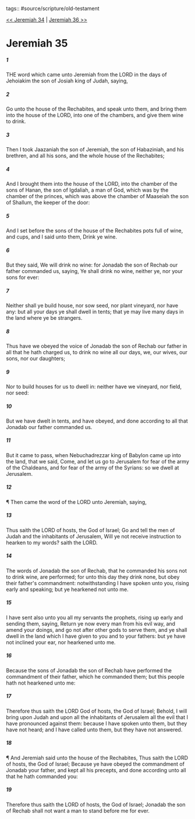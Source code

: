 tags:: #source/scripture/old-testament

[<< Jeremiah 34](source/scripture/old-testament/24_Jeremiah/Jeremiah_34.md) | [Jeremiah 36 >>](source/scripture/old-testament/24_Jeremiah/Jeremiah_36.md)

# Jeremiah 35

##### 1

THE word which came unto Jeremiah from the LORD in the days of Jehoiakim the son of Josiah king of Judah, saying,

##### 2

Go unto the house of the Rechabites, and speak unto them, and bring them into the house of the LORD, into one of the chambers, and give them wine to drink.

##### 3

Then I took Jaazaniah the son of Jeremiah, the son of Habaziniah, and his brethren, and all his sons, and the whole house of the Rechabites;

##### 4

And I brought them into the house of the LORD, into the chamber of the sons of Hanan, the son of Igdaliah, a man of God, which was by the chamber of the princes, which was above the chamber of Maaseiah the son of Shallum, the keeper of the door:

##### 5

And I set before the sons of the house of the Rechabites pots full of wine, and cups, and I said unto them, Drink ye wine.

##### 6

But they said, We will drink no wine: for Jonadab the son of Rechab our father commanded us, saying, Ye shall drink no wine, neither ye, nor your sons for ever:

##### 7

Neither shall ye build house, nor sow seed, nor plant vineyard, nor have any: but all your days ye shall dwell in tents; that ye may live many days in the land where ye be strangers.

##### 8

Thus have we obeyed the voice of Jonadab the son of Rechab our father in all that he hath charged us, to drink no wine all our days, we, our wives, our sons, nor our daughters;

##### 9

Nor to build houses for us to dwell in: neither have we vineyard, nor field, nor seed:

##### 10

But we have dwelt in tents, and have obeyed, and done according to all that Jonadab our father commanded us.

##### 11

But it came to pass, when Nebuchadrezzar king of Babylon came up into the land, that we said, Come, and let us go to Jerusalem for fear of the army of the Chaldeans, and for fear of the army of the Syrians: so we dwell at Jerusalem.

##### 12

¶ Then came the word of the LORD unto Jeremiah, saying,

##### 13

Thus saith the LORD of hosts, the God of Israel; Go and tell the men of Judah and the inhabitants of Jerusalem, Will ye not receive instruction to hearken to my words? saith the LORD.

##### 14

The words of Jonadab the son of Rechab, that he commanded his sons not to drink wine, are performed; for unto this day they drink none, but obey their father's commandment: notwithstanding I have spoken unto you, rising early and speaking; but ye hearkened not unto me.

##### 15

I have sent also unto you all my servants the prophets, rising up early and sending them, saying, Return ye now every man from his evil way, and amend your doings, and go not after other gods to serve them, and ye shall dwell in the land which I have given to you and to your fathers: but ye have not inclined your ear, nor hearkened unto me.

##### 16

Because the sons of Jonadab the son of Rechab have performed the commandment of their father, which he commanded them; but this people hath not hearkened unto me:

##### 17

Therefore thus saith the LORD God of hosts, the God of Israel; Behold, I will bring upon Judah and upon all the inhabitants of Jerusalem all the evil that I have pronounced against them: because I have spoken unto them, but they have not heard; and I have called unto them, but they have not answered.

##### 18

¶ And Jeremiah said unto the house of the Rechabites, Thus saith the LORD of hosts, the God of Israel; Because ye have obeyed the commandment of Jonadab your father, and kept all his precepts, and done according unto all that he hath commanded you:

##### 19

Therefore thus saith the LORD of hosts, the God of Israel; Jonadab the son of Rechab shall not want a man to stand before me for ever.

